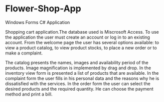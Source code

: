 # Flower-Shop-App
Windows Forms C# Application

Shopping cart application.The database used is Miscrosoft Access. 
To use the application the user must create an account or log in to an existing account. From the welcome page the user has several options available: to view a product catalog, to view product stocks, to place a new order or to make a complaint.

The catalog presents the names, images and availability period of the products. Image magnification is implemented by drag and drop.
In the inventory view form is presented a list of products that are available.
In the complaint form the user fills in his personal data and the reasons why he is dissatisfied with the services.
In the order form the user can select the desired products and the required quantity. He can choose the payment method and print a bill.


